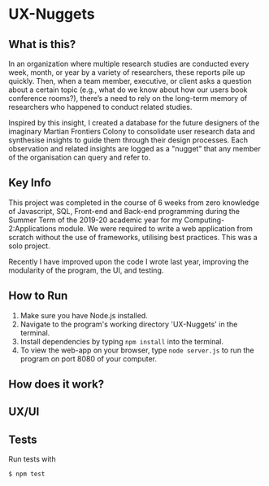 # UX-Nuggets
 
## What is this?
In an organization where multiple research studies are conducted every week, month, or year by a variety of researchers, these reports pile up quickly. Then, when a team member, executive, or client asks a question about a certain topic (e.g., what do we know about how our users book conference rooms?), there’s a need to rely on the long-term memory of researchers who happened to conduct related studies. 

Inspired by this insight, I created a database for the future designers of the imaginary Martian Frontiers Colony to consolidate user research data and synthesise insights to guide them through their design processes. Each observation and related insights are logged as a "nugget" that any member of the organisation can query and refer to.

## Key Info
This project was completed in the course of 6 weeks from zero knowledge of Javascript, SQL, Front-end and Back-end programming during the Summer Term of the 2019-20 academic year for my Computing-2:Applications module. We were required to write a web application from scratch without the use of frameworks, utilising best practices. This was a solo project. 

Recently I have improved upon the code I wrote last year, improving the modularity of the program, the UI, and testing. 

## How to Run
1. Make sure you have Node.js installed.
2. Navigate to the program's working directory 'UX-Nuggets' in the terminal.
3. Install dependencies by typing `npm install` into the terminal.
4. To view the web-app on your browser, type `node server.js` to run the program on port 8080 of your computer.

## How does it work?

## UX/UI

## Tests
Run tests with 
```bash
$ npm test
```
